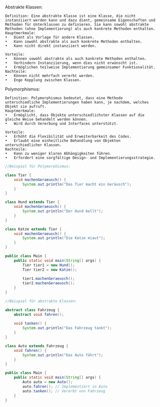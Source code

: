 Abstrakte Klassen:

	Definition: Eine abstrakte Klasse ist eine Klasse, die nicht instanziiert werden kann und dazu dient, gemeinsame Eigenschaften und Methoden für Unterklassen zu definieren. Sie kann sowohl abstrakte Methoden (ohne Implementierung) als auch konkrete Methoden enthalten.
	Hauptmerkmale:
	•	Dient als Vorlage für andere Klassen.
	•	Kann sowohl abstrakte als auch konkrete Methoden enthalten.
	•	Kann nicht direkt instanziiert werden.

	Vorteile:
	•	Können sowohl abstrakte als auch konkrete Methoden enthalten.
	•	Verhindern Instanziierung, wenn dies nicht erwünscht ist.
	•	Ermöglichen teilweise Implementierung gemeinsamer Funktionalität.
	Nachteile:
	•	Können nicht mehrfach vererbt werden.
	•	Enge Kopplung zwischen Klassen.


Polymorphismus:

	Definition: Polymorphismus bedeutet, dass eine Methode unterschiedliche Implementierungen haben kann, je nachdem, welches Objekt sie aufruft.
	Hauptmerkmale:
	•	Ermöglicht, dass Objekte unterschiedlichster Klassen auf die gleiche Weise behandelt werden können.
	•	Wird durch Vererbung und Interfaces unterstützt.

    Vorteile:
	•	Erhöht die Flexibilität und Erweiterbarkeit des Codes.
	•	Erlaubt eine einheitliche Behandlung von Objekten unterschiedlicher Klassen.
	Nachteile:
	•	Kann zu weniger klaren Abhängigkeiten führen.
	•	Erfordert eine sorgfältige Design- und Implementierungsstrategie.

   

```java
//Beispiel für Polymorphismus:

class Tier {
    void machenGeraeusch() {
        System.out.println("Das Tier macht ein Geräusch");
    }
}

class Hund extends Tier {
    void machenGeraeusch() {
        System.out.println("Der Hund bellt");
    }
}

class Katze extends Tier {
    void machenGeraeusch() {
        System.out.println("Die Katze miaut");
    }
}

public class Main {
    public static void main(String[] args) {
        Tier tier1 = new Hund();
        Tier tier2 = new Katze();
        
        tier1.machenGeraeusch(); 
        tier2.machenGeraeusch(); 
    }
}
```

```java
//Beispiel für abstrakte Klassen:

abstract class Fahrzeug {
    abstract void fahren();
    
    void tanken() {
        System.out.println("Das Fahrzeug tankt");
    }
}

class Auto extends Fahrzeug {
    void fahren() {
        System.out.println("Das Auto fährt");
    }
}

public class Main {
    public static void main(String[] args) {
        Auto auto = new Auto();
        auto.fahren(); // Implementiert in Auto
        auto.tanken(); // Vererbt von Fahrzeug
    }
}
```